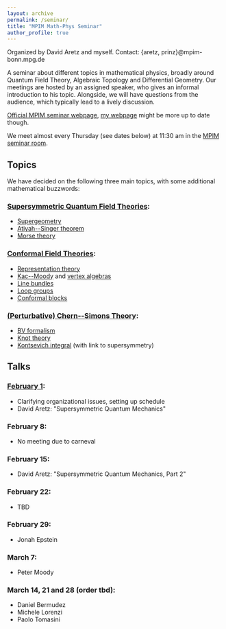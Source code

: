 ```yaml
---
layout: archive
permalink: /seminar/
title: "MPIM Math-Phys Seminar"
author_profile: true
---
```




Organized by David Aretz and myself. Contact: {aretz, prinz}@mpim-bonn.mpg.de

A seminar about different topics in mathematical physics, broadly around Quantum Field Theory, Algebraic Topology and Differential Geometry. Our meetings are hosted by an assigned speaker, who gives an informal introduction to his topic. Alongside, we will have questions from the audience, which typically lead to a lively discussion.

[Official MPIM seminar webpage](https://www.mpim-bonn.mpg.de/node/12745), [my webpage](https://davidprinz.org/seminar/) might be more up to date though.

We meet almost every Thursday (see dates below) at 11:30 am in the [MPIM seminar room](https://www.mpim-bonn.mpg.de/node/4234).

## Topics

We have decided on the following three main topics, with some additional mathematical buzzwords:

### [Supersymmetric Quantum Field Theories](https://ncatlab.org/nlab/show/supersymmetry):
* [Supergeometry](https://ncatlab.org/nlab/show/supergeometry)
* [Atiyah--Singer theorem](https://ncatlab.org/nlab/show/Atiyah-Singer+index+theorem)
* [Morse theory](https://ncatlab.org/nlab/show/Morse+theory)

### [Conformal Field Theories](https://ncatlab.org/nlab/show/conformal+field+theory):
* [Representation theory](https://ncatlab.org/nlab/show/representation+theory)
* [Kac--Moody](https://ncatlab.org/nlab/show/Kac-Moody+algebra) and [vertex algebras](https://ncatlab.org/nlab/show/vertex+operator+algebra)
* [Line bundles](https://ncatlab.org/nlab/show/line+bundle)
* [Loop groups](https://ncatlab.org/nlab/show/loop+group)
* [Conformal blocks](https://ncatlab.org/nlab/show/conformal+block)

### [(Perturbative) Chern--Simons Theory](https://ncatlab.org/nlab/show/Chern-Simons+theory):
* [BV formalism](https://ncatlab.org/nlab/show/BV-BRST+formalism)
* [Knot theory](https://ncatlab.org/nlab/show/knot+theory+-+contentsk)
* [Kontsevich integral](https://ncatlab.org/nlab/show/Kontsevich+integral) (with link to supersymmetry)


## Talks

### [February 1](https://www.mpim-bonn.mpg.de/node/12747):
* Clarifying organizational issues, setting up schedule
* David Aretz: "Supersymmetric Quantum Mechanics"

### February 8:
* No meeting due to carneval

### February 15:
* David Aretz: "Supersymmetric Quantum Mechanics, Part 2"

### February 22:
* TBD

### February 29:
* Jonah Epstein

### March 7:
* Peter Moody

### March 14, 21 and 28 (order tbd):
* Daniel Bermudez
* Michele Lorenzi
* Paolo Tomasini
